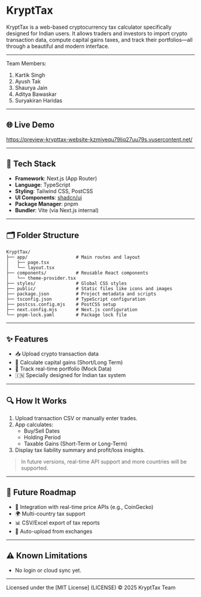 # KryptTax
KryptTax is a web-based cryptocurrency tax calculator specifically designed for Indian users. It allows traders and investors to import crypto transaction data, compute capital gains taxes, and track their portfolios—all through a beautiful and modern interface.

---

Team Members:
1. Kartik Singh
2. Ayush Tak
3. Shaurya Jain
4. Aditya Bawaskar
5. Suryakiran Haridas
   
---

## 🌐 Live Demo

https://preview-krypttax-website-kzmiyequ79liq27uu79s.vusercontent.net/

---

## 🧰 Tech Stack

- **Framework**: Next.js (App Router)
- **Language**: TypeScript
- **Styling**: Tailwind CSS, PostCSS
- **UI Components**: [shadcn/ui](https://ui.shadcn.com/)
- **Package Manager**: pnpm
- **Bundler**: Vite (via Next.js internal)

---

## 🗂️ Folder Structure

```
KryptTax/
├── app/                  # Main routes and layout
│   ├── page.tsx
│   └── layout.tsx
├── components/           # Reusable React components
│   └── theme-provider.tsx
├── styles/               # Global CSS styles
├── public/               # Static files like icons and images
├── package.json          # Project metadata and scripts
├── tsconfig.json         # TypeScript configuration
├── postcss.config.mjs    # PostCSS setup
├── next.config.mjs       # Next.js configuration
└── pnpm-lock.yaml        # Package lock file
```

---

## ✨ Features

- 📥 Upload crypto transaction data
- 🧮 Calculate capital gains (Short/Long Term)
- 💼 Track real-time portfolio (Mock Data)
- 🇮🇳 Specially designed for Indian tax system

---

## 🔍 How It Works

1. Upload transaction CSV or manually enter trades.
2. App calculates:
    - Buy/Sell Dates
    - Holding Period
    - Taxable Gains (Short-Term or Long-Term)
3. Display tax liability summary and profit/loss insights.

> In future versions, real-time API support and more countries will be supported.

---


## 📄 Future Roadmap

- 🔁 Integration with real-time price APIs (e.g., CoinGecko)
- 🌍 Multi-country tax support
- 📊 CSV/Excel export of tax reports
- 🧾 Auto-upload from exchanges

---

## ⚠️ Known Limitations

- No login or cloud sync yet.

---
Licensed under the [MIT License]
(LICENSE) © 2025 KryptTax Team

